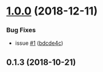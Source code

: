 # [1.0.0](https://github.com/biancode/node-red-contrib-iiot-jwt/compare/v0.1.3...v1.0.0) (2018-12-11)


### Bug Fixes

* issue [#1](https://github.com/biancode/node-red-contrib-iiot-jwt/issues/1) ([bdcde4c](https://github.com/biancode/node-red-contrib-iiot-jwt/commit/bdcde4c))



## 0.1.3 (2018-10-21)



